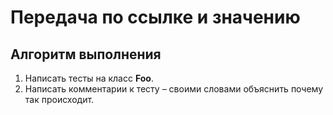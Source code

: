 # Передача по ссылке и значению

## Алгоритм выполнения

1.	Написать тесты на класс __Foo__. 
2.	Написать комментарии к тесту – своими словами объяснить 
почему так происходит. 
